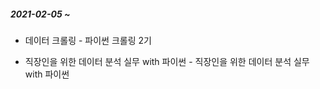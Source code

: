 ##### 2021-02-05 ~



- 데이터 크롤링 - 파이썬 크롤링 2기

- 직장인을 위한 데이터 분석 실무 with 파이썬 - 직장인을 위한 데이터 분석 실무 with 파이썬